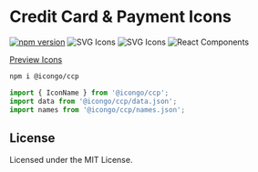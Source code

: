 Credit Card & Payment Icons
===

[![npm version](https://img.shields.io/npm/v/@icongo/ccp.svg)](https://www.npmjs.com/package/@icongo/ccp)
![SVG Icons](https://shields.io/badge/SVG-icons-green?logo=svg&style=flat)
![SVG Icons](https://shields.io/badge/TypeScript-Support-green?logo=TypeScript&style=flat)
![React Components](https://shields.io/badge/React-components-green?logo=react&style=flat)

[Preview Icons](http://icongo.github.io/#/icons/bootstrap)

```bash
npm i @icongo/ccp
```

```jsx
import { IconName } from '@icongo/ccp';
import data from '@icongo/ccp/data.json';
import names from '@icongo/ccp/names.json';
```

## License

Licensed under the MIT License.